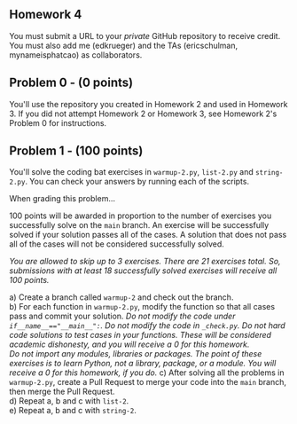 ## Homework 4
You must submit a URL to your _private_ GitHub repository to receive credit. You must also add me (edkrueger) and the TAs (ericschulman, mynameisphatcao) as collaborators.  

## Problem 0 - (0 points)
You'll use the repository you created in Homework 2 and used in Homework 3. If you did not attempt Homework 2 or Homework 3, see Homework 2's Problem 0 for instructions.

## Problem 1 - (100 points)
You'll solve the coding bat exercises in `warmup-2.py`, `list-2.py` and `string-2.py`. You can check your answers by running each of the scripts.  

When grading this problem...  

100 points will be awarded in proportion to the number of exercises you successfully solve on the `main` branch. An exercise will be successfully solved if your solution passes all of the cases. A solution that does not pass all of the cases will not be considered successfully solved.  

_You are allowed to skip up to 3 exercises. There are 21 exercises total. So, submissions with at least 18 successfully solved exercises will receive all 100 points._  

a) Create a branch called `warmup-2` and check out the branch.  
b) For each function in `warmup-2.py`, modify the function so that all cases pass and commit your solution. _Do not modify the code under `if__name__=="__main__":`. Do not modify the code in `_check.py`. Do not hard code solutions to test cases in your functions. These will be considered academic dishonesty, and you will receive a 0 for this homework._  
_Do not import any modules, libraries or packages. The point of these exercises is to learn Python, not a library, package, or a module. You will receive a 0 for this homework, if you do._
c) After solving all the problems in `warmup-2.py`, create a Pull Request to merge your code into the `main` branch, then merge the Pull Request.  
d) Repeat a, b and c with `list-2`.  
e) Repeat a, b and c with `string-2`.  
